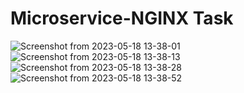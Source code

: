 # Microservice-NGINX Task
![Screenshot from 2023-05-18 13-38-01](https://github.com/amrabunemr98/Sprints-tasks/assets/128842547/413dbd1a-e40b-44ef-be73-37f8b2b1162d)
![Screenshot from 2023-05-18 13-38-13](https://github.com/amrabunemr98/Sprints-tasks/assets/128842547/edf07c56-b1d7-4b4d-8c0f-a065c0837453)
![Screenshot from 2023-05-18 13-38-28](https://github.com/amrabunemr98/Sprints-tasks/assets/128842547/ce372128-4b7c-4761-b12d-13022171eaa8)
![Screenshot from 2023-05-18 13-38-52](https://github.com/amrabunemr98/Sprints-tasks/assets/128842547/c48f94a1-d95d-4963-af7d-76a66b742172)
